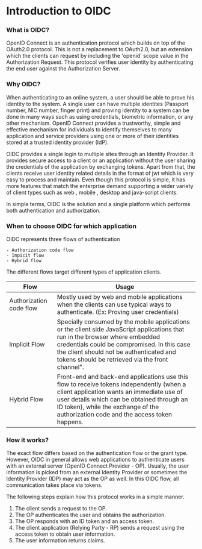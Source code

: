 # Introduction to OIDC

### What is OIDC?
OpenID Connect is an authentication protocol which builds on top of the OAuth2.0 protocol. This is not a replacement to OAuth2.0, 
but an extension which the clients can request by including the 'openid' scope value in the Authorization Request. 
This protocol verifies user identity by authenticating the end user against the Authorization Server.

### Why OIDC?
When authenticating to an online system, a user should be able to prove his identity to the system. 
A single user can have multiple identites (Passport number, NIC number, finger print) and proving identity to a system
can be done in many ways such as using credentials, biometric information, or any other mechanism. OpenID Connect provides a 
trustworthy, simple and effective mechanism for individuals to identify themselves to many application and service 
providers using one or more of their identities stored at a trusted identity provider (IdP).

OIDC provides a single login to multiple sites through an Identity Provider. It provides secure access to a client or an
application without the user sharing the credentials of the application by exchanging tokens. Apart from that, the clients
receive user identity related details in the format of jwt which is very easy to process and maintain. Even though this 
protocol is simple, it has more features that match the enterprise demand supporting a wider variety of client types such as 
web , mobile , desktop and  java-script clients.
 
In simple terms, OIDC is the solution and a single platform which performs both authentication and authorization.

### When to choose OIDC for which application
OIDC represents three flows of authentication

    - Authorization code flow
    - Impicit flow
    - Hybrid flow

The different flows target different types of application clients.

| Flow                 | Usage         | 
| --------------------- | ------------- | 
| Authorization code flow | Mostly used by web and mobile applications when the clients can use typical ways to authenticate. (Ex: Proving user credentials)  |                            
| Implicit Flow           | Specially consumed by the mobile applications or the client side JavaScript applications that run in the browser where embedded credentials could be compromised. In this case the client should not be authenticated and tokens should be retrieved via the front channel".  |                              
| Hybrid Flow             | Front-end and back-end applications use this flow to receive tokens independently (when a client application wants an immediate use of user details which can be obtained through an ID token), while the exchange of the authorization code and the access token happens.  | 

### How it works?

The exact flow differs based on the authentication flow or the grant type.  However, OIDC in general allows web applications to authenticate users with an external server (OpenID Connect Provider - OP). Usually, the user information is picked from an external Identity Provider or sometimes the Identity Provider (IDP) may act as the OP as well. In this OIDC flow, all communication takes place via tokens.

The following steps explain how this protocol works in a simple manner.
    
1. The client sends a request to the OP.
2. The OP authenticates the user and obtains the authorization.
3. The OP responds with an ID token and an access token.
4. The client application (Relying Party - RP) sends a request using the access token to obtain user information.
5. The user information returns claims.


